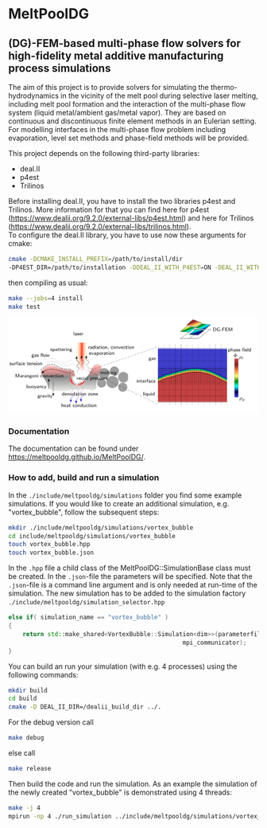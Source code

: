 # MeltPoolDG
## (DG)-FEM-based multi-phase flow solvers for high-fidelity metal additive manufacturing process simulations

The aim of this project is to provide solvers for simulating the thermo-hydrodynamics in the vicinity of the melt pool during selective laser melting, including melt pool formation and the interaction of the multi-phase flow system (liquid metal/ambient gas/metal vapor). They are based on continuous and discontinuous finite element methods in an Eulerian setting. For modelling interfaces in the multi-phase flow problem including evaporation, level set methods and phase-field methods will be provided.

This project depends on the following third-party libraries:

- deal.II
- p4est
- Trilinos

Before installing deal.II, you have to install the two libraries p4est and Trilinos. More information for that you can find here for p4est (https://www.dealii.org/9.2.0/external-libs/p4est.html) and here for Trilinos (https://www.dealii.org/9.2.0/external-libs/trilinos.html).  
To configure the deal.II library, you have to use now these arguments for cmake:

 ```bash
cmake -DCMAKE_INSTALL_PREFIX=/path/to/install/dir 
-DP4EST_DIR=/path/to/installation -DDEAL_II_WITH_P4EST=ON -DEAL_II_WITH_MPI=ON -DTRILINOS_DIR=/path/to/trilinos -DDEAL_II_WITH_TRILINOS=ON ../deal.II
```
 
then compiling as usual:
 
```bash
make --jobs=4 install
make test
```

![alt text](doc/MeltPoolDG.png?raw=true)

### Documentation

The documentation can be found under https://meltpooldg.github.io/MeltPoolDG/.

### How to add, build and run a simulation

In the `./include/meltpooldg/simulations` folder you find some example simulations. If you would like to create an additional simulation, e.g. "vortex_bubble", follow the subsequent steps:

```bash
mkdir ./include/meltpooldg/simulations/vortex_bubble
cd include/meltpooldg/simulations/vortex_bubble    
touch vortex_bubble.hpp
touch vortex_bubble.json
```
In the `.hpp` file a child class of the MeltPoolDG::SimulationBase<dim> class must be created. In the `.json`-file the parameters will be specified. Note that the `.json`-file is a command line argument and is only needed at run-time of the simulation. 
The new simulation has to be added to the simulation factory `./include/meltpooldg/simulation_selector.hpp` 
```cpp
else if( simulation_name == "vortex_bubble" )
{
    return std::make_shared<VortexBubble::Simulation<dim>>(parameterfile,
                                                 mpi_communicator);
}
```
You can build an run your simulation (with e.g. 4 processes) using the following commands:
   
```bash  
mkdir build
cd build
cmake -D DEAL_II_DIR=/dealii_build_dir ../.
```
For the debug version call
```bash  
make debug
```
else call
```bash  
make release
```
Then build the code and run the simulation. As an example the simulation of the newly created "vortex_bubble" is demonstrated using 4 threads:
```bash  
make -j 4 
mpirun -np 4 ./run_simulation ../include/meltpooldg/simulations/vortex_bubble.json
```




